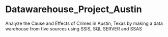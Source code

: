 # Datawarehouse_Project_Austin
Analyze the Cause and Effects of Crimes in Austin, Texas by making a data warehouse from five sources using SSIS, SQL SERVER and SSAS
